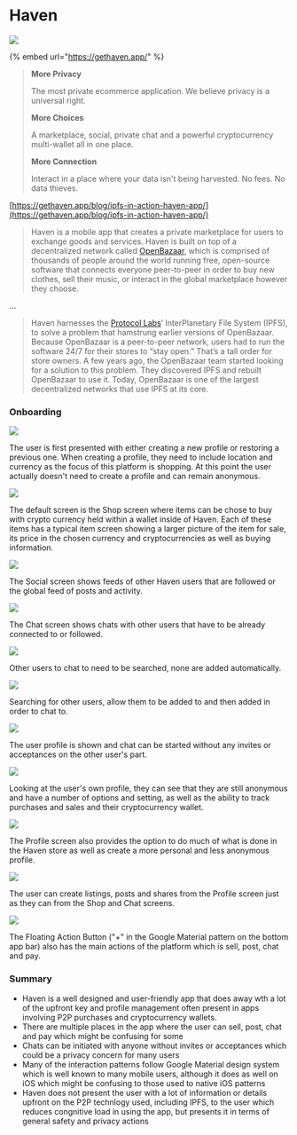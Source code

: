 # Haven



![](../../.gitbook/assets/haven-logo-small.png)

{% embed url="https://gethaven.app/" %}

> **More Privacy**
>
> The most private ecommerce application. We believe privacy is a universal right. 
>
> **More Choices**
>
> A marketplace, social, private chat and a powerful cryptocurrency multi-wallet all in one place.
>
> **More Connection**
>
> Interact in a place where your data isn't being harvested. No fees. No data thieves.



[https://gethaven.app/blog/ipfs-in-action-haven-app/](https://gethaven.app/blog/ipfs-in-action-haven-app/)

> Haven is a mobile app that creates a private marketplace for users to exchange goods and services. Haven is built on top of a decentralized network called [OpenBazaar](https://openbazaar.org/), which is comprised of thousands of people around the world running free, open-source software that connects everyone peer-to-peer in order to buy new clothes, sell their music, or interact in the global marketplace however they choose.

...

> Haven harnesses the [Protocol Labs](https://protocol.ai/)’ InterPlanetary File System \(IPFS\), to solve a problem that hamstrung earlier versions of OpenBazaar. Because OpenBazaar is a peer-to-peer network, users had to run the software 24/7 for their stores to “stay open.” That’s a tall order for store owners. A few years ago, the OpenBazaar team started looking for a solution to this problem. They discovered IPFS and rebuilt OpenBazaar to use it. Today, OpenBazaar is one of the largest decentralized networks that use IPFS at its core.

### Onboarding

![](../../.gitbook/assets/haven-screen-1.PNG)

The user is first presented with either creating a new profile or restoring a previous one. When creating a profile, they need to include location and currency as the focus of this platform is shopping. At this point the user actually doesn't need to create a profile and can remain anonymous.

![](../../.gitbook/assets/haven-screen-3.PNG)

The default screen is the Shop screen where items can be chose to buy with crypto currency held within a wallet inside of Haven. Each of these items has a typical item screen showing a larger picture of the item for sale, its price in the chosen currency and cryptocurrencies as well as buying information.

![](../../.gitbook/assets/haven-screen-4.PNG)

The Social screen shows feeds of other Haven users that are followed or the global feed of posts and activity.

![](../../.gitbook/assets/haven-screen-6.PNG)

The Chat screen shows chats with other users that have to be already connected to or followed.

![](../../.gitbook/assets/haven-screen-7.PNG)

Other users to chat to need to be searched, none are added automatically.

![](../../.gitbook/assets/haven-screen-8.PNG)

Searching for other users, allow them to be added to and then added in order to chat to.

![](../../.gitbook/assets/haven-screen-9.PNG)

The user profile is shown and chat can be started without any invites or acceptances on the other user's part.

![](../../.gitbook/assets/haven-screen-10.PNG)

Looking at the user's own profile, they can see that they are still anonymous and have a number of options and setting, as well as the ability to track purchases and sales and their cryptocurrency wallet.

![](../../.gitbook/assets/haven-screen-11.PNG)

The Profile screen also provides the option to do much of what is done in the Haven store as well as create a more personal and less anonymous profile.

![](../../.gitbook/assets/haven-screen-12.PNG)

The user can create listings, posts and shares from the Profile screen just as they can from the Shop and Chat screens.

![](../../.gitbook/assets/haven-screen-16.PNG)

The Floating Action Button \("+" in the Google Material pattern on the bottom app bar\) also has the main actions of the platform which is sell, post, chat and pay.

### Summary

* Haven is a well designed and user-friendly app that does away wth a lot of the upfront key and profile management often present in apps involving P2P purchases and cryptocurrency wallets.
* There are multiple places in the app where the user can sell, post, chat and pay which might be confusing for some
* Chats can be initiated with anyone without invites or acceptances which could be a privacy concern for many users
* Many of the interaction patterns follow Google Material design system which is well known to many mobile users, although it does as well on iOS which might be confusing to those used to native iOS patterns
* Haven does not present the user with a lot of information or details upfront on the P2P technlogy used, including IPFS, to the user which reduces congnitive load in using the app, but presents it in terms of general safety and privacy actions

